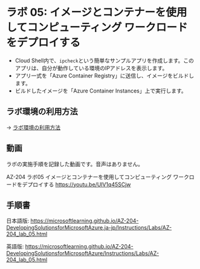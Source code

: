 # ラボ 05: イメージとコンテナーを使用してコンピューティング ワークロードをデプロイする

- Cloud Shell内で、`ipcheck`という簡単なサンプルアプリを作成します。このアプリは、自分が動作している環境のIPアドレスを表示します。
- アプリ一式を「Azure Container Registry」に送信し、イメージをビルドします。
- ビルドしたイメージを「Azure Container Instances」上で実行します。

## ラボ環境の利用方法

→ [ラボ環境の利用方法](lab00cs.md)

## 動画

ラボの実施手順を記録した動画です。音声はありません。

AZ-204 ラボ05 イメージとコンテナーを使用してコンピューティング ワークロードをデプロイする
https://youtu.be/UlV1q45SCjw

## 手順書

日本語版:
https://microsoftlearning.github.io/AZ-204-DevelopingSolutionsforMicrosoftAzure.ja-jp/Instructions/Labs/AZ-204_lab_05.html

英語版:
https://microsoftlearning.github.io/AZ-204-DevelopingSolutionsforMicrosoftAzure/Instructions/Labs/AZ-204_lab_05.html
